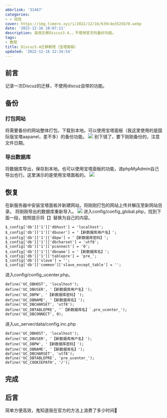 ```yaml
---
abbrlink: '31467'
categories:
- - 经验
cover: https://img.timero.xyz/i/2022/12/16/639c4e3525b78.webp
date: '2022-12-16 18:07:11'
description: 高效迁移Discuz3.4,，不使用官方的备份功能。
tags:
- 教程
title: Discuz3.4迁移教程（宝塔面板）
updated: '2022-12-16 22:34:54'
---
```

## 前言

记录一次Discuz的迁移，不使用discuz自带的功能。

## 备份

### 打包网站

将需要备份的网站整体打包，下载到本地。可以使用宝塔面板（我这里使用的是国际版宝塔aapanel，差不多）的备份功能。
![](https://img.timero.xyz/i/2022/12/16/639c45e4b09ee.webp)
别下错了，要下刚刚备份的，注意文件日期。

### 导出数据库

将数据库导出，保存到本地。也可以使用宝塔面板的功能，进phpMyAdmin自己导出也行。这里演示的是使用宝塔面板的。
![](https://img.timero.xyz/i/2022/12/16/639c4762e659d.webp)

## 恢复

在新服务器中安装宝塔面板并新建网站，将刚刚打包的网站上传并解压至新网站目录。
将刚刚导出的数据库重新导入。
![](https://img.timero.xyz/i/2022/12/16/639c4978f2ca7.webp)
进入config/config_global.php，找到下面一段，按照提示将【】替换为自己的内容。

```
$_config['db']['1']['dbhost'] = 'localhost';
$_config['db']['1']['dbuser'] = '【新数据库用户名】'; 
$_config['db']['1']['dbpw'] = '【新数据库密码】'; 
$_config['db']['1']['dbcharset'] = 'utf8'; 
$_config['db']['1']['pconnect'] = '0'; 
$_config['db']['1']['dbname'] = '【新数据库名】'; 
$_config['db']['1']['tablepre'] = 'pre_'; 
$_config['db']['slave'] = ''; 
$_config['db']['common']['slave_except_table'] = '';
```

进入config/config_ucenter.php。

```
define('UC_DBHOST', 'localhost');
define('UC_DBUSER', '【新数据库用户名】');
define('UC_DBPW', '【新数据库密码】');
define('UC_DBNAME', '【新数据库名】');
define('UC_DBCHARSET', 'utf8');
define('UC_DBTABLEPRE', '`【新数据库名】`.pre_ucenter_');
define('UC_DBCONNECT', 0);
```

进入uc_server/data/config.inc.php

```
define('UC_DBHOST', 'localhost');
define('UC_DBUSER', '【新数据库用户名】');
define('UC_DBPW', '【新数据库密码】');
define('UC_DBNAME', '【新数据库名】');
define('UC_DBCHARSET', 'utf8');
define('UC_DBTABLEPRE', 'pre_ucenter_');
define('UC_COOKIEPATH', '/');
```

## 完成

## 后言

简单方便高效，鬼知道我在官方的方法上浪费了多少时间🙂
